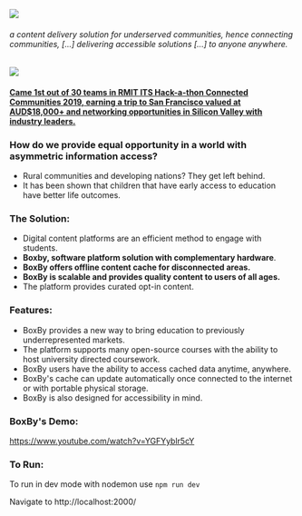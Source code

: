 ![](https://raw.githubusercontent.com/yongjiajun/BoxBy/master/client/assets/EduBox3.png)

###### a content delivery solution for underserved communities, hence connecting communities, [...] delivering accessible solutions [...] to anyone anywhere.

![](https://scontent.fmel5-1.fna.fbcdn.net/v/t1.15752-9/67648412_2272470652860973_7866805035865210880_n.jpg?_nc_cat=101&_nc_oc=AQk7Q4zeEapJZWs6uj4_Oz_sLd6zsZoUZtOCSbYAdmeopK72beEPAI2ltuY_8bnMe0I&_nc_ht=scontent.fmel5-1.fna&oh=2daab5c73f94de58c372fdfd7ba24633&oe=5DA1657B)

#### [Came 1st out of 30 teams in RMIT ITS Hack-a-thon Connected Communities 2019, earning a trip to San Francisco valued at AUD$18,000+ and networking opportunities in Silicon Valley with industry leaders.](https://sites.rmit.edu.au/itshackathon/files/2019/07/WIN.jpg) 

### How do we provide equal opportunity in a world with asymmetric information access?

- Rural communities and developing nations? They get left behind.
- It has been shown that children that have early access to education have better life outcomes.

### The Solution:

- Digital content platforms are an efficient method to engage with students.
- **Boxby, software platform solution with complementary hardware**.
- **BoxBy offers offline content cache for disconnected areas.**
- **BoxBy is scalable and provides quality content to users of all ages.**
- The platform provides curated opt-in content.

### Features:

- BoxBy provides a new way to bring education to previously underrepresented markets.
- The platform supports many open-source courses with the ability to host university directed coursework.
- BoxBy users have the ability to access cached data anytime, anywhere.
- BoxBy's cache can update automatically once connected to the internet or with portable physical storage.
- BoxBy is also designed for accessibility in mind.

### BoxBy's Demo:

https://www.youtube.com/watch?v=YGFYyblr5cY

### To Run:

To run in dev mode with nodemon use
```npm run dev```

Navigate to http://localhost:2000/
